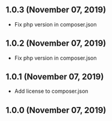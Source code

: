 ## 1.0.3 (November 07, 2019)
  - Fix php version in composer.json

## 1.0.2 (November 07, 2019)
  - Fix php version in composer.json

## 1.0.1 (November 07, 2019)
  - Add license to composer.json

## 1.0.0 (November 07, 2019)


